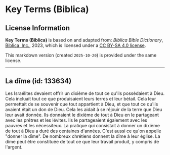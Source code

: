 # Key Terms (Biblica)

## License Information

**Key Terms (Biblica)** is based on and adapted from: _Biblica Bible Dictionary_, [Biblica, Inc.](https://www.biblica.com/), 2023, which is licensed under a [CC BY-SA 4.0 license](https://creativecommons.org/licenses/by-sa/4.0/legalcode.en).

This markdown version (created `2025-10-20`) is provided under the same license.



--------------------------------

## La dîme (id: 133634)

Les Israélites devaient offrir un dixième de tout ce qu'ils possédaient à Dieu. Cela incluait tout ce que produisaient leurs terres et leur bétail. Cela leur permettait de se souvenir que tout appartient à Dieu, et que tout ce qu'ils avaient était un don de Dieu. Cela les aidait à se réjouir de la terre que Dieu leur avait donnée. Ils donnaient le dixième de tout à Dieu en le partageant avec les prêtres et les lévites. Ils le partageaient également avec les pauvres et les nécessiteux. La pratique qui consistait à donner un dixième de tout à Dieu a duré des centaines d'années. C'est aussi ce qu'on appelle "donner la dîme". De nombreux chrétiens donnent la dîme à leur église. La dîme peut être constituée de tout ce que leur travail produit, y compris de l'argent.


